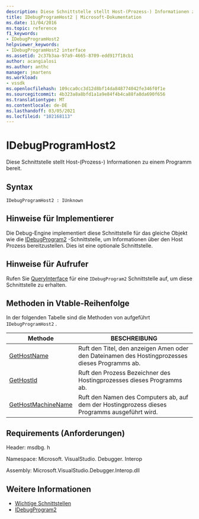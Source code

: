 ```yaml
---
description: Diese Schnittstelle stellt Host-(Prozess-) Informationen zu einem Programm bereit.
title: IDebugProgramHost2 | Microsoft-Dokumentation
ms.date: 11/04/2016
ms.topic: reference
f1_keywords:
- IDebugProgramHost2
helpviewer_keywords:
- IDebugProgramHost2 interface
ms.assetid: 2c37b3aa-97a9-4665-8709-edd917f18cb1
author: acangialosi
ms.author: anthc
manager: jmartens
ms.workload:
- vssdk
ms.openlocfilehash: 109cca0cc3d12d8bf14da848774042fe346f0f1e
ms.sourcegitcommit: 4b323a8a8bfd1a1a9e84f4b4ca88fa8da690f656
ms.translationtype: MT
ms.contentlocale: de-DE
ms.lasthandoff: 03/05/2021
ms.locfileid: "102168113"
---
```

# <a name="idebugprogramhost2"></a>IDebugProgramHost2
Diese Schnittstelle stellt Host-(Prozess-) Informationen zu einem Programm bereit.

## <a name="syntax"></a>Syntax

```
IDebugProgramHost2 : IUnknown
```

## <a name="notes-for-implementers"></a>Hinweise für Implementierer
 Die Debug-Engine implementiert diese Schnittstelle für das gleiche Objekt wie die [IDebugProgram2](../../../extensibility/debugger/reference/idebugprogram2.md) -Schnittstelle, um Informationen über den Host Prozess bereitzustellen. Dies ist eine optionale Schnittstelle.

## <a name="notes-for-callers"></a>Hinweise für Aufrufer
 Rufen Sie [QueryInterface](/cpp/atl/queryinterface) für eine `IDebugProgram2` Schnittstelle auf, um diese Schnittstelle zu erhalten.

## <a name="methods-in-vtable-order"></a>Methoden in Vtable-Reihenfolge
 In der folgenden Tabelle sind die Methoden von aufgeführt `IDebugProgramHost2` .

|Methode|BESCHREIBUNG|
|------------|-----------------|
|[GetHostName](../../../extensibility/debugger/reference/idebugprogramhost2-gethostname.md)|Ruft den Titel, den anzeigen Amen oder den Dateinamen des Hostingprozesses dieses Programms ab.|
|[GetHostId](../../../extensibility/debugger/reference/idebugprogramhost2-gethostid.md)|Ruft den Prozess Bezeichner des Hostingprozesses dieses Programms ab.|
|[GetHostMachineName](../../../extensibility/debugger/reference/idebugprogramhost2-gethostmachinename.md)|Ruft den Namen des Computers ab, auf dem der Hostingprozess dieses Programms ausgeführt wird.|

## <a name="requirements"></a>Requirements (Anforderungen)
 Header: msdbg. h

 Namespace: Microsoft. VisualStudio. Debugger. Interop

 Assembly: Microsoft.VisualStudio.Debugger.Interop.dll

## <a name="see-also"></a>Weitere Informationen
- [Wichtige Schnittstellen](../../../extensibility/debugger/reference/core-interfaces.md)
- [IDebugProgram2](../../../extensibility/debugger/reference/idebugprogram2.md)
